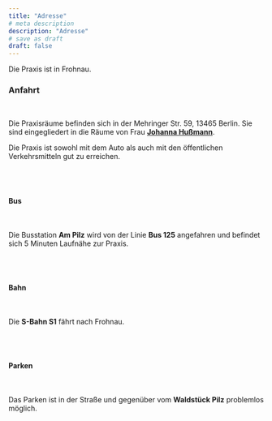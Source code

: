 ```yaml
---
title: "Adresse"
# meta description
description: "Adresse"
# save as draft
draft: false
---
```


Die Praxis ist in Frohnau.

### Anfahrt  
<br>

Die Praxisräume befinden sich in der Mehringer Str. 59, 13465 Berlin. Sie sind eingegliedert in die Räume von Frau **[Johanna Hußmann](https://johanna-hussmann.de "Osteopathie Johanna Hußmann")**.

Die Praxis ist sowohl mit dem Auto als auch mit den öffentlichen Verkehrsmitteln gut zu erreichen.  
<br>
<br>
<br>

#### Bus  
<br>

Die Busstation **Am Pilz** wird von der Linie **Bus 125** angefahren und befindet sich 5 Minuten Laufnähe zur Praxis.  
<br>
<br>
<br>

#### Bahn  
<br>

Die **S-Bahn S1** fährt nach Frohnau.  
<br>
<br>
<br>

#### Parken  
<br>

Das Parken ist in der Straße und gegenüber vom **Waldstück Pilz** problemlos möglich.
